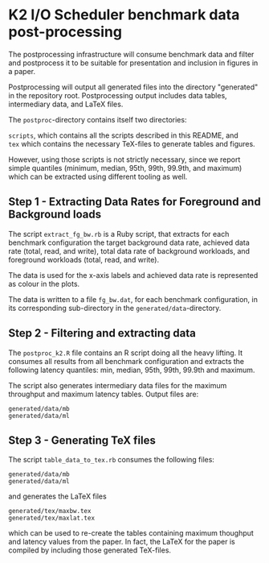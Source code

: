 # K2 I/O Scheduler benchmark data post-processing

The postprocessing infrastructure will consume benchmark data and filter and
postprocess it to be suitable for presentation and inclusion in figures in a
paper.

Postprocessing will output all generated files into the directory "generated"
in the repository root. Postprocessing output includes data tables,
intermediary data, and LaTeX files.

The ```postproc```-directory contains itself two directories:

```scripts```, which contains all the scripts described in this README, and  
```tex``` which contains the necessary TeX-files to generate tables and figures.

However, using those scripts is not strictly necessary, since we report simple
quantiles (minimum, median, 95th, 99th, 99.9th, and maximum) which can be
extracted using different tooling as well.

## Step 1 - Extracting Data Rates for Foreground and Background loads

The script ```extract_fg_bw.rb``` is a Ruby script, that extracts for each
benchmark configuration the target background data rate, achieved data rate
(total, read, and write), total data rate of background workloads, and
foreground workloads (total, read, and write).

The data is used for the x-axis labels and achieved data rate is represented as
colour in the plots.

The data is written to a file ```fg_bw.dat```, for each benchmark
configuration, in its corresponding sub-directory in the
```generated/data```-directory.

## Step 2 - Filtering and extracting data

The ```postproc_k2.R``` file contains an R script doing all the heavy lifting.
It consumes all results from all benchmark configuration and extracts the
following latency quantiles: min, median, 95th, 99th, 99.9th and maximum.

The script also generates intermediary data files for the maximum throughput
and maximum latency tables. Output files are:

```generated/data/mb```  
```generated/data/ml```

## Step 3 - Generating TeX files

The script ```table_data_to_tex.rb``` consumes the following files:

```generated/data/mb```  
```generated/data/ml```

and generates the LaTeX files

```generated/tex/maxbw.tex```  
```generated/tex/maxlat.tex```

which can be used to re-create the tables containing maximum thoughput and
latency values from the paper. In fact, the LaTeX for the paper is compiled by
including those generated TeX-files.


